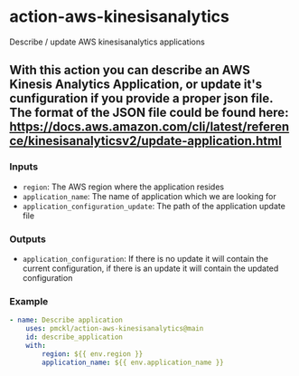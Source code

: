 # action-aws-kinesisanalytics
Describe / update AWS kinesisanalytics applications

With this action you can describe an AWS Kinesis Analytics Application, or update it's cunfiguration if you provide a proper json file.
The format of the JSON file could be found here: https://docs.aws.amazon.com/cli/latest/reference/kinesisanalyticsv2/update-application.html
---

### Inputs
- `region`: The AWS region where the application resides
- `application_name`: The name of application which we are looking for
- `application_configuration_update`: The path of the application update file

### Outputs
- `application_configuration`: If there is no update it will contain the current configuration, if there is an update it will contain the updated configuration

### Example

```yaml
- name: Describe application
    uses: pmckl/action-aws-kinesisanalytics@main
    id: describe_application
    with:
        region: ${{ env.region }}
        application_name: ${{ env.application_name }}
```